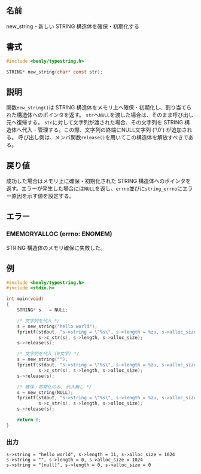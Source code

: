 ## 名前

new_string - 新しい STRING 構造体を確保・初期化する

## 書式

```c
#include <benly/typestring.h>

STRING* new_string(char* const str);
```

## 説明

関数`new_string()`は STRING 構造体をメモリ上へ確保・初期化し、割り当てられた構造体へのポインタを返す。
`str`へ`NULL`を渡した場合は、そのまま呼び出し元へ復帰する。
`str`に対して文字列が渡された場合、その文字列を STRING 構造体へ代入・管理する。この際、文字列の終端にNULL文字列 ('\0') が追加される。
呼び出し側は、メンバ関数`release()`を用いてこの構造体を解放すべきである。

## 戻り値

成功した場合はメモリ上に確保・初期化された STRING 構造体へのポインタを返す。エラーが発生した場合には`NULL`を返し、`errno`並びに`string_errno`にエラー原因を示す値を設定する。

## エラー

### EMEMORYALLOC (errno: ENOMEM)

STRING 構造体のメモリ確保に失敗した。

## 例

```c
#include <benly/typestring.h>
#include <stdio.h>

int main(void)
{
    STRING* s   = NULL;

    /* 文字列を代入 */
    s = new_string("hello world");
    fprintf(stdout, "s->string = \"%s\", s->length = %zu, s->alloc_size = %zu\n",
            s->c_str(s), s->length, s->alloc_size);
    s->release(s);

    /* 文字列を代入 (0文字) */
    s = new_string("");
    fprintf(stdout, "s->string = \"%s\", s->length = %zu, s->alloc_size = %zu\n",
            s->c_str(s), s->length, s->alloc_size);
    s->release(s);

    /* 確保・初期化のみ, 代入無し */
    s = new_string(NULL);
    fprintf(stdout, "s->string = \"%s\", s->length = %zu, s->alloc_size = %zu\n",
            s->c_str(s), s->length, s->alloc_size);
    s->release(s);

    return 0;
}
```

### 出力

```
s->string = "hello world", s->length = 11, s->alloc_size = 1024
s->string = "", s->length = 0, s->alloc_size = 1024
s->string = "(null)", s->length = 0, s->alloc_size = 0
```
